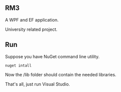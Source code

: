 ## RM3
A WPF and EF application.

University related project.
## Run
Suppose you have NuGet command line utility.

    nuget intall
Now the /lib folder should contain the needed libraries.

That's all, just run Visual Studio.
 